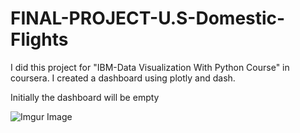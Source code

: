 # FINAL-PROJECT-U.S-Domestic-Flights
I did this project for "IBM-Data Visualization With Python Course" in coursera. I created a dashboard using plotly and dash.

Initially the dashboard will be empty

![Imgur Image](https://imgur.com/xCKq47a.jpg)


